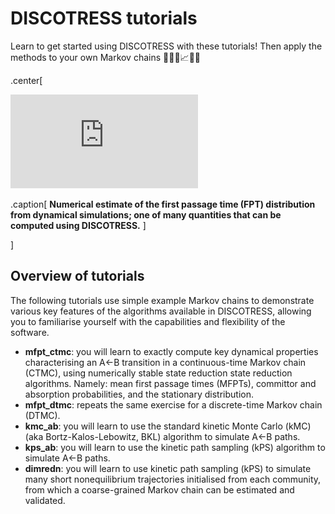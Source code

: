 # DISCOTRESS tutorials

Learn to get started using DISCOTRESS with these tutorials! Then apply the methods to your own Markov chains 🦜🌴💸📈🧬🦠

.center[

![Example first passage time distribution](https://github.com/danieljsharpe/DISCOTRESS_tutorials/blob/master/fpt_distribn_example.pdf?raw=true)

.caption[
**Numerical estimate of the first passage time (FPT) distribution from dynamical simulations; one of many quantities that can be computed using DISCOTRESS.**
]

]

## Overview of tutorials

The following tutorials use simple example Markov chains to demonstrate various key features of the algorithms available in DISCOTRESS, allowing you to familiarise yourself with the capabilities and flexibility of the software.

- **mfpt\_ctmc**: you will learn to exactly compute key dynamical properties characterising an A<-B transition in a continuous-time Markov chain (CTMC), using numerically stable state reduction state reduction algorithms. Namely: mean first passage times (MFPTs), committor and absorption probabilities, and the stationary distribution.
- **mfpt\_dtmc**: repeats the same exercise for a discrete-time Markov chain (DTMC).
- **kmc\_ab**: you will learn to use the standard kinetic Monte Carlo (kMC) (aka Bortz-Kalos-Lebowitz, BKL) algorithm to simulate A<-B paths.
- **kps\_ab**: you will learn to use the kinetic path sampling (kPS) algorithm to simulate A<-B paths.
- **dimredn**: you will learn to use kinetic path sampling (kPS) to simulate many short nonequilibrium trajectories initialised from each community, from which a coarse-grained Markov chain can be estimated and validated.
